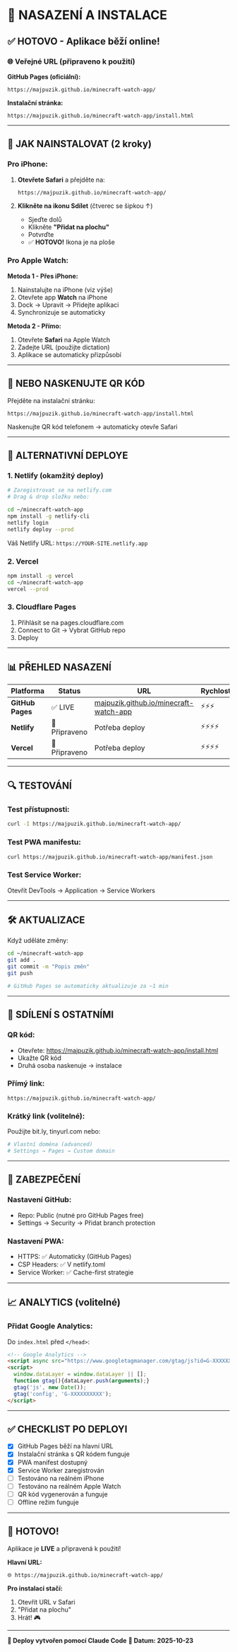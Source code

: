# 🚀 NASAZENÍ A INSTALACE

## ✅ HOTOVO - Aplikace běží online!

### 🌐 Veřejné URL (připraveno k použití)

**GitHub Pages (oficiální):**
```
https://majpuzik.github.io/minecraft-watch-app/
```

**Instalační stránka:**
```
https://majpuzik.github.io/minecraft-watch-app/install.html
```

---

## 📱 JAK NAINSTALOVAT (2 kroky)

### Pro iPhone:

1. **Otevřete Safari** a přejděte na:
   ```
   https://majpuzik.github.io/minecraft-watch-app/
   ```

2. **Klikněte na ikonu Sdílet** (čtverec se šipkou ↑)
   - Sjeďte dolů
   - Klikněte **"Přidat na plochu"**
   - Potvrďte
   - ✅ **HOTOVO!** Ikona je na ploše

### Pro Apple Watch:

**Metoda 1 - Přes iPhone:**
1. Nainstalujte na iPhone (viz výše)
2. Otevřete app **Watch** na iPhone
3. Dock → Upravit → Přidejte aplikaci
4. Synchronizuje se automaticky

**Metoda 2 - Přímo:**
1. Otevřete **Safari** na Apple Watch
2. Zadejte URL (použijte dictation)
3. Aplikace se automaticky přizpůsobí

---

## 🎯 NEBO NASKENUJTE QR KÓD

Přejděte na instalační stránku:
```
https://majpuzik.github.io/minecraft-watch-app/install.html
```

Naskenujte QR kód telefonem → automaticky otevře Safari

---

## 🔄 ALTERNATIVNÍ DEPLOYE

### 1. Netlify (okamžitý deploy)

```bash
# Zaregistrovat se na netlify.com
# Drag & drop složku nebo:

cd ~/minecraft-watch-app
npm install -g netlify-cli
netlify login
netlify deploy --prod
```

Váš Netlify URL: `https://YOUR-SITE.netlify.app`

### 2. Vercel

```bash
npm install -g vercel
cd ~/minecraft-watch-app
vercel --prod
```

### 3. Cloudflare Pages

1. Přihlásit se na pages.cloudflare.com
2. Connect to Git → Vybrat GitHub repo
3. Deploy

---

## 📊 PŘEHLED NASAZENÍ

| Platforma | Status | URL | Rychlost |
|-----------|--------|-----|----------|
| **GitHub Pages** | ✅ LIVE | [majpuzik.github.io/minecraft-watch-app](https://majpuzik.github.io/minecraft-watch-app/) | ⚡⚡⚡ |
| **Netlify** | 🔄 Připraveno | Potřeba deploy | ⚡⚡⚡⚡ |
| **Vercel** | 🔄 Připraveno | Potřeba deploy | ⚡⚡⚡⚡ |

---

## 🔍 TESTOVÁNÍ

### Test přístupnosti:
```bash
curl -I https://majpuzik.github.io/minecraft-watch-app/
```

### Test PWA manifestu:
```bash
curl https://majpuzik.github.io/minecraft-watch-app/manifest.json
```

### Test Service Worker:
Otevřít DevTools → Application → Service Workers

---

## 🛠️ AKTUALIZACE

Když uděláte změny:

```bash
cd ~/minecraft-watch-app
git add .
git commit -m "Popis změn"
git push

# GitHub Pages se automaticky aktualizuje za ~1 min
```

---

## 📱 SDÍLENÍ S OSTATNÍMI

### QR kód:
- Otevřete: https://majpuzik.github.io/minecraft-watch-app/install.html
- Ukažte QR kód
- Druhá osoba naskenuje → instalace

### Přímý link:
```
https://majpuzik.github.io/minecraft-watch-app/
```

### Krátký link (volitelné):
Použijte bit.ly, tinyurl.com nebo:
```bash
# Vlastní doména (advanced)
# Settings → Pages → Custom domain
```

---

## 🔐 ZABEZPEČENÍ

### Nastavení GitHub:
- Repo: Public (nutné pro GitHub Pages free)
- Settings → Security → Přidat branch protection

### Nastavení PWA:
- HTTPS: ✅ Automaticky (GitHub Pages)
- CSP Headers: ✅ V netlify.toml
- Service Worker: ✅ Cache-first strategie

---

## 📈 ANALYTICS (volitelné)

### Přidat Google Analytics:

Do `index.html` před `</head>`:
```html
<!-- Google Analytics -->
<script async src="https://www.googletagmanager.com/gtag/js?id=G-XXXXXXXXXX"></script>
<script>
  window.dataLayer = window.dataLayer || [];
  function gtag(){dataLayer.push(arguments);}
  gtag('js', new Date());
  gtag('config', 'G-XXXXXXXXXX');
</script>
```

---

## ✅ CHECKLIST PO DEPLOYI

- [x] GitHub Pages běží na hlavní URL
- [x] Instalační stránka s QR kódem funguje
- [x] PWA manifest dostupný
- [x] Service Worker zaregistrován
- [ ] Testováno na reálném iPhone
- [ ] Testováno na reálném Apple Watch
- [ ] QR kód vygenerován a funguje
- [ ] Offline režim funguje

---

## 🎉 HOTOVO!

Aplikace je **LIVE** a připravená k použití!

**Hlavní URL:**
```
🌐 https://majpuzik.github.io/minecraft-watch-app/
```

**Pro instalaci stačí:**
1. Otevřít URL v Safari
2. "Přidat na plochu"
3. Hrát! 🎮

---

**🤖 Deploy vytvořen pomocí Claude Code**
**📅 Datum: 2025-10-23**
